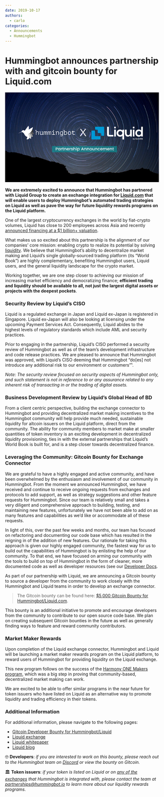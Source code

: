 ```yaml
---
date: 2019-10-17
authors:
  - carlo
categories:
  - Announcements
  - Hummingbot
---
```


# Hummingbot announces partnership with and gitcoin bounty for Liquid.com

![cover](cover.png)

**We are extremely excited to announce that Hummingbot has partnered with Liquid Group to create an exchange integration for [Liquid.com](https://www.liquid.com/) that will enable users to deploy Hummingbot’s automated trading strategies on Liquid as well as pave the way for future liquidity rewards programs on the Liquid platform.**

One of the largest cryptocurrency exchanges in the world by fiat-crypto volumes, Liquid has close to 200 employees across Asia and recently [announced financing at a $1 billion+ valuation](https://techcrunch.com/2019/04/03/liquid-series-c-1-billion-bitmain-idg/). 

What makes us so excited about this partnership is the alignment of our companies’ core mission: enabling crypto to realize its potential by solving [liquidity](../2019-01-thin-crust-of-liquidity/index.md). We believe that Hummingbot’s ability to decentralize market making and Liquid’s single globally-sourced trading platform (its “World Book”) are highly complementary, benefiting Hummingbot users, Liquid users, and the general liquidity landscape for the crypto market.

Working together, we are one step closer to achieving our mission of increasing market efficiency and democratizing finance; **efficient trading and liquidity should be available to all, not just the largest digital assets or projects with the deepest pockets**.

<!-- more -->

### Security Review by Liquid’s CISO

Liquid is a regulated exchange in Japan and Liquid ex-Japan is registered in Singapore. Liquid ex-Japan will also be looking at licensing under the upcoming Payment Services Act. Consequently, Liquid abides to the highest levels of regulatory standards which include AML and security practices.

Prior to engaging in the partnership, Liquid’s CISO performed a security review of Hummingbot as well as of the team’s development infrastructure and code release practices.  We are pleased to announce that Hummingbot was approved, with Liquid’s CISO deeming that Hummingbot “do[es] not introduce any additional risk to our environment or customers”¹.

*Note: The security review focused on security aspects of Hummingbot only, and such statement is not in reference to or any assurance related to any inherent risk of transacting in or the trading of digital assets.*

### Business Development Review by Liquid’s Global Head of BD

From a client centric perspective, building the exchange connector to Hummingbot and providing decentralized market making incentives to the Hummingbot community will help provide much needed, sustainable liquidity for altcoin issuers on the Liquid platform, direct from the community. The ability for community members to market make at smaller quantities of token inventory is an exciting development in decentralized liquidity provisioning, ties in with the external partnerships that Liquid’s World Book is built for, and is a step closer towards decentralized finance.

### Leveraging the Community: Gitcoin Bounty for Exchange Connector

We are grateful to have a highly engaged and active community, and have been overwhelmed by the enthusiasm and involvement of our community in Hummingbot.  From the moment we announced Hummingbot, we have received and continue to receive ongoing requests from exchanges and protocols to add support, as well as strategy suggestions and other feature requests for Hummingbot.  Since our team is relatively small and takes a very diligent and comprehensive approach to building, testing, and maintaining new features, unfortunately we have not been able to add on as many features and capabilities as we’d like or accommodate all of these requests.

In light of this, over the past few weeks and months, our team has focused on refactoring and documenting our code base which has resulted in the reigning in of the addition of new features.  Our rationale for taking this approach is given our highly engaged community, the fastest way for us to build out the capabilities of Hummingbot is by enlisting the help of our community. To that end, we have focused on arming our community with the tools to build on top of Hummingbot in the form of cleaner, more documented code as well as developer resources (see our [Developer Docs](../../../developers/index.md).

As part of our partnership with Liquid, we are announcing a Gitcoin bounty to source a developer from the community to work closely with the Hummingbot and Liquid teams in order to develop an exchange connector.

> The Gitcoin bounty can be found here: [$5,000 Gitcoin Bounty for Hummingbot/Liquid.com](https://gitcoin.co/issue/CoinAlpha/hummingbot/909/3556).

This bounty is an additional initiative to promote and encourage developers from the community to contribute to our open source code base.  We plan on creating subsequent Gitcoin bounties in the future as well as generally finding ways to feature and reward community contributors.

### Market Maker Rewards

Upon completion of the Liquid exchange connector, Hummingbot and Liquid will be launching a market maker rewards program on the Liquid platform, to reward users of Hummingbot for providing liquidity on the Liquid exchange.

This new program follows on the success of the [Harmony ONE Makers program](https://hummingbot.io/liquidity-mining/harmony/), which was a big step in proving that community-based, decentralized market making can work.

We are excited to be able to offer similar programs in the near future for token issuers who have listed on Liquid as an alternative way to promote liquidity and trading efficiency in their tokens.

### Additional Information

For additional information, please navigate to the following pages:

- [Gitcoin Developer Bounty for Hummingbot/Liquid](https://gitcoin.co/issue/CoinAlpha/hummingbot/909/3556)
- [Liquid exchange](https://liquid.com)
- [Liquid whitepaper](https://s3-ap-southeast-1.amazonaws.com/liquid-site/quoine-liquid_v1.9.pdf)
- [Liquid blog](https://blog.liquid.com/)

🤓 **Developers**: *if you are interested to work on this bounty, please reach out to the Hummingbot team on [Discord](https://discord.hummingbot.io) or view the bounty on Gitcoin.*

🏛 **Token issuers**: *if your token is listed on Liquid or on [any of the exchanges](../../../exchanges/index.md) that Hummingbot is integrated with, please contact the team at [partnerships@hummingbot.io](mailto:partnerships@hummingbot.io) to learn more about our liquidity rewards programs.*